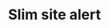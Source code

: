 ---
layout: pattern
categories: [patterns, site-alert]
title: Slim site alert
type: [detail-page]
permalink: /patterns/site-alert/slim-site-alert/
overview: Lorem ipsum dolor sit amet, consectetur adipiscing elit, sed do eiusmod tempor incididunt ut labore et dolore magna aliqua. Interdum velit euismod in pellentesque. 
description: |
    
usa-link: "https://designsystem.digital.gov/components/site-alert/"
specification: |
#spec:
alert-type: slim
### options: slim, no-header, no-icon, list
alert-color: info
### options: emergency, info
alert-title: Short alert message. 
alert-content: Additional context and followup information including
alert-linkText: a link.
alert-link: /
yml: |
  
  alert-type: slim
  ### options: 
    ### slim
    ### no-header
    ### no-icon
    ### list
  alert-color: info
  ### options: 
    ### emergency
    ### info
  alert-title: Short alert message. 
  alert-content: Additional context and followup information including
  alert-linkText: a link.
  alert-link: /
  

jekyll: |

  "{% include patterns/site-alert/site-alert-slim.md %}"
### Paths to view design and code... 
## designimg: can be used to show an image of the design until a coded version can be created. The htmlpath & csspath should be located in the pattens folder. Read more about creating coded components in /docs/creating-patterns 
# designimg: 
htmlexcerpt: patterns/site-alert/site-alert-slim-info.md
htmlpath: patterns/site-alert/site-alert-slim.md
csspath: patterns/site-alert/index.scss
---